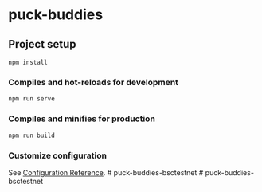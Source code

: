 # puck-buddies

## Project setup
```
npm install
```

### Compiles and hot-reloads for development
```
npm run serve
```

### Compiles and minifies for production
```
npm run build
```

### Customize configuration
See [Configuration Reference](https://cli.vuejs.org/config/).
#   p u c k - b u d d i e s - b s c t e s t n e t  
 #   p u c k - b u d d i e s - b s c t e s t n e t  
 